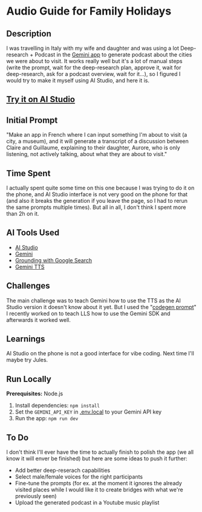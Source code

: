 # Audio Guide for Family Holidays

## Description

I was travelling in Italy with my wife and daughter and was using a lot Deep-research + Podcast in the [Gemini app](gemini.google.com) to generate podcast about the cities we were about to visit. It works really well but it's a lot of manual steps (write the prompt, wait for the deep-research plan, approve it, wait for deep-research, ask for a podcast overview, wait for it...), so I figured I would try to make it myself using AI Studio, and here it is.

## **[Try it on AI Studio](https://aistudio.google.com/apps/drive/1SgDNQ_mHx_k2KOJm1vIrIX8nIVwS3btT?fullscreenApplet=true)**

## Initial Prompt

"Make an app in French where I can input something I'm about to visit (a city, a museum), and it will generate a transcript of a discussion between Claire and Guillaume, explaining to their daughter, Aurore, who is only listening, not actively talking, about what they are about to visit."

## Time Spent

I actually spent quite some time on this one because I was trying to do it on the phone, and AI Studio interface is not very good on the phone for that (and also it breaks the generation if you leave the page, so I had to rerun the same prompts multiple times). But all in all, I don't think I spent more than 2h on it.

## AI Tools Used

*   [AI Studio](ai.studio/apps)
*   [Gemini](https://deepmind.google/models/gemini/)
*   [Grounding with Google Search](https://ai.google.dev/gemini-api/docs/google-search)
*   [Gemini TTS](https://ai.google.dev/gemini-api/docs/speech-generation)


## Challenges

The main challenge was to teach Gemini how to use the TTS as the AI Studio version it doesn't know about it yet. But I used the "[codegen prompt](https://github.com/googleapis/js-genai/blob/main/codegen_instructions.md)" I recently worked on to teach LLS how to use the Gemini SDK and afterwards it worked well.

## Learnings

AI Studio on the phone is not a good interface for vibe coding. Next time I'll maybe try Jules.

## Run Locally

**Prerequisites:**  Node.js


1. Install dependencies:
   `npm install`
2. Set the `GEMINI_API_KEY` in [.env.local](.env.local) to your Gemini API key
3. Run the app:
   `npm run dev`

## To Do

I don't think I'll ever have the time to actually finish to polish the app (we all know it will enver be finished) but here are some ideas to push it further:
* Add better deep-reserach capabilities
* Select male/female voices for the right participants
* Fine-tune the prompts (for ex. at the moment it ignores the already visited places while I would like it to create bridges with what we're previously seen)
* Upload the generated podcast in a Youtube music playlist
